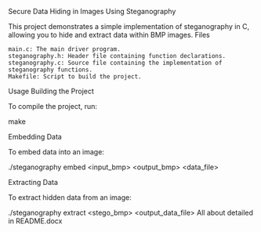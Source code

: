Secure Data Hiding in Images Using Steganography

This project demonstrates a simple implementation of steganography in C, allowing you to hide and extract data within BMP images.
Files

    main.c: The main driver program.
    steganography.h: Header file containing function declarations.
    steganography.c: Source file containing the implementation of steganography functions.
    Makefile: Script to build the project.

Usage
Building the Project

To compile the project, run:

make

Embedding Data

To embed data into an image:

./steganography embed <input_bmp> <output_bmp> <data_file>

Extracting Data

To extract hidden data from an image:

./steganography extract <stego_bmp> <output_data_file>
All about detailed in README.docx  

